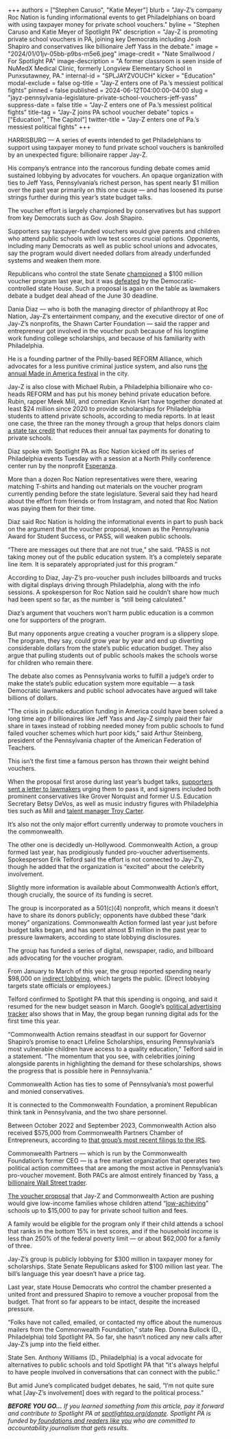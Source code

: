 +++
authors = ["Stephen Caruso", "Katie Meyer"]
blurb = "Jay-Z’s company Roc Nation is funding informational events to get Philadelphians on board with using taxpayer money for private school vouchers."
byline = "Stephen Caruso and Katie Meyer of Spotlight PA"
description = "Jay-Z is promoting private school vouchers in PA, joining key Democrats including Josh Shapiro and conservatives like billionaire Jeff Yass in the debate."
image = "2024/01/01jv-05bb-p9bs-m5e6.jpeg"
image-credit = "Nate Smallwood / For Spotlight PA"
image-description = "A former classroom is seen inside of NuMedX Medical Clinic, formerly Longview Elementary School in Punxsutawney, PA."
internal-id = "SPLJAYZVOUCH"
kicker = "Education"
modal-exclude = false
og-title = "Jay-Z enters one of Pa.’s messiest political fights"
pinned = false
published = 2024-06-12T04:00:00-04:00
slug = "jayz-pennsylvania-legislature-private-school-vouchers-jeff-yass"
suppress-date = false
title = "Jay-Z enters one of Pa.’s messiest political fights"
title-tag = "Jay-Z joins PA school voucher debate"
topics = ["Education", "The Capitol"]
twitter-title = "Jay-Z enters one of Pa.’s messiest political fights"
+++

HARRISBURG — A series of events intended to get Philadelphians to support using taxpayer money to fund private school vouchers is bankrolled by an unexpected figure: billionaire rapper Jay-Z.

His company’s entrance into the rancorous funding debate comes amid sustained lobbying by advocates for vouchers. An opaque organization with ties to Jeff Yass, Pennsylvania’s richest person, has spent nearly $1 million over the past year primarily on this one cause — and has loosened its purse strings further during this year’s state budget talks.

The voucher effort is largely championed by conservatives but has support from key Democrats such as Gov. Josh Shapiro.

<script src="https://www.spotlightpa.org/embed.js" async></script><div data-spl-embed-version="1" data-spl-src="https://www.spotlightpa.org/embeds/newsletter/"></div>

Supporters say taxpayer-funded vouchers would give parents and children who attend public schools with low test scores crucial options. Opponents, including many Democrats as well as public school unions and advocates, say the program would divert needed dollars from already underfunded systems and weaken them more.

Republicans who control the state Senate <a href="https://www.spotlightpa.org/news/2023/06/pa-senate-budget-private-school-voucher-pass-house-leaves/">championed</a> a $100 million voucher program last year, but it was <a href="https://www.spotlightpa.org/news/2023/07/pennsylvania-budget-josh-shapiro-education-school-vouchers-deal/">defeated</a> by the Democratic-controlled state House. Such a proposal is again on the table as lawmakers debate a budget deal ahead of the June 30 deadline.

Dania Diaz — who is both the managing director of philanthropy at Roc Nation, Jay-Z’s entertainment company, and the executive director of one of Jay-Z’s nonprofits, the Shawn Carter Foundation — said the rapper and entrepreneur got involved in the voucher push because of his longtime work funding college scholarships, and because of his familiarity with Philadelphia.

He is a founding partner of the Philly-based REFORM Alliance, which advocates for a less punitive criminal justice system, and also runs <a href="https://apnews.com/article/made-america-festival-canceled-again-jayz-e42ef61553f68a9471d4abed512a81fe">the annual Made in America festival</a> in the city.

Jay-Z is also close with Michael Rubin, a Philadelphia billionaire who co-heads REFORM and has put his money behind private education before. Rubin, rapper Meek Mill, and comedian Kevin Hart have together donated at least $24 million since 2020 to provide scholarships for Philadelphia students to attend private schools, according to media reports. In at least one case, the three ran the money through a group that helps donors claim <a href="https://www.inquirer.com/news/meek-mill-kevin-hart-philadelphia-scholarships-private-school-20230109.html#:~:text=Meek%20Mill%2C%20Kevin%20Hart%2C%20and,the%202023%2D24%20school%20year.">a state tax credit</a> that reduces their annual tax payments for donating to private schools.

Diaz spoke with Spotlight PA as Roc Nation kicked off its series of Philadelphia events Tuesday with a session at a North Philly conference center run by the nonprofit <a href="https://www.esperanza.us/about-the-agency/our-mission/">Esperanza</a>.

More than a dozen Roc Nation representatives were there, wearing matching T-shirts and handing out materials on the voucher program currently pending before the state legislature. Several said they had heard about the effort from friends or from Instagram, and noted that Roc Nation was paying them for their time.

Diaz said Roc Nation is holding the informational events in part to push back on the argument that the voucher proposal, known as the Pennsylvania Award for Student Success, or PASS, will weaken public schools.

“There are messages out there that are not true,” she said. “PASS is not taking money out of the public education system. It’s a completely separate line item. It is separately appropriated just for this program.”

According to Diaz, Jay-Z’s pro-voucher push includes billboards and trucks with digital displays driving through Philadelphia, along with the info sessions. A spokesperson for Roc Nation said he couldn’t share how much had been spent so far, as the number is “still being calculated.”

Diaz’s argument that vouchers won’t harm public education is a common one for supporters of the program.

But many opponents argue creating a voucher program is a slippery slope. The program, they say, could grow year by year and end up diverting considerable dollars from the state’s public education budget. They also argue that pulling students out of public schools makes the schools worse for children who remain there.

The debate also comes as Pennsylvania works to fulfill a judge’s order to make the state’s public education system more equitable — a task Democratic lawmakers and public school advocates have argued will take billions of dollars.

&#34;The crisis in public education funding in America could have been solved a long time ago if billionaires like Jeff Yass and Jay-Z simply paid their fair share in taxes instead of robbing needed money from public schools to fund failed voucher schemes which hurt poor kids,” said Arthur Steinberg, president of the Pennsylvania chapter of the American Federation of Teachers.

This isn’t the first time a famous person has thrown their weight behind vouchers.

When the proposal first arose during last year’s budget talks, <a href="https://www.spotlightpa.org/news/2023/06/pa-senate-budget-private-school-voucher-pass-house-leaves/">supporters sent a letter to lawmakers</a> urging them to pass it, and signers included both prominent conservatives like Grover Norquist and former U.S. Education Secretary Betsy DeVos, as well as music industry figures with Philadelphia ties such as Mill and <a href="https://www.spotlightpa.org/news/2023/06/pa-private-school-voucher-legislature-josh-shapiro-jeff-yass/">talent manager Troy Carter</a>.

It’s also not the only major effort currently underway to promote vouchers in the commonwealth.

The other one is decidedly un-Hollywood. Commonwealth Action, a group formed last year, has prodigiously funded pro-voucher advertisements. Spokesperson Erik Telford said the effort is not connected to Jay-Z’s, though he added that the organization is “excited” about the celebrity involvement.

Slightly more information is available about Commonwealth Action’s effort, though crucially, the source of its funding is secret.

The group is incorporated as a 501(c)(4) nonprofit, which means it doesn’t have to share its donors publicly; opponents have dubbed these “dark money” organizations. Commonwealth Action formed last year just before budget talks began, and has spent almost $1 million in the past year to pressure lawmakers, according to state lobbying disclosures.

The group has funded a series of digital, newspaper, radio, and billboard ads advocating for the voucher program.

From January to March of this year, the group reported spending nearly $98,000 on <a href="https://www.ethics.pa.gov/Lobbying-Law/The-Lobbying-Disclosure-Law/Pages/13A03.--Definitions.-.aspx">indirect lobbying</a>, which targets the public. (Direct lobbying targets state officials or employees.)

Telford confirmed to Spotlight PA that this spending is ongoing, and said it resumed for the new budget season in March. Google’s <a href="https://adstransparency.google.com/advertiser/AR13841703537920180225?region=US&amp;topic=political">political advertising tracker</a> also shows that in May, the group began running digital ads for the first time this year.

“Commonwealth Action remains steadfast in our support for Governor Shapiro’s promise to enact Lifeline Scholarships, ensuring Pennsylvania’s most vulnerable children have access to a quality education,” Telford said in a statement. “The momentum that you see, with celebrities joining alongside parents in highlighting the demand for these scholarships, shows the progress that is possible here in Pennsylvania.”

Commonwealth Action has ties to some of Pennsylvania’s most powerful and monied conservatives.

It is connected to the Commonwealth Foundation, a prominent Republican think tank in Pennsylvania, and the two share personnel.

Between October 2022 and September 2023, Commonwealth Action also received $575,000 from Commonwealth Partners Chamber of Entrepreneurs, according to <a href="https://projects.propublica.org/nonprofits/organizations/811538540/202410269349301141/full">that group’s most recent filings to the IRS</a>.

Commonwealth Partners — which is run by the Commonwealth Foundation’s former CEO — is a free market organization that operates two political action committees that are among the most active in Pennsylvania’s pro-voucher movement. Both PACs are almost entirely financed by Yass, <a href="https://www.spotlightpa.org/news/2022/05/pa-primary-2022-billionaire-donations-jeff-yass/">a billionaire Wall Street trader</a>.

<a href="https://www.legis.state.pa.us/cfdocs/billinfo/billinfo.cfm?syear=2023&amp;sind=0&amp;body=S&amp;type=B&amp;bn=0795">The voucher proposal</a> that Jay-Z and Commonwealth Action are pushing would give low-income families whose children attend “<a href="https://casetext.com/statute/pennsylvania-statutes/statutes-unconsolidated/title-24-ps-education/chapter-1-public-school-code-of-1949/article-xx-b-educational-tax-credits/section-20-2002-b-definitions">low-achieving</a>” schools up to $15,000 to pay for private school tuition and fees.

A family would be eligible for the program only if their child attends a school that ranks in the bottom 15% in test scores, and if the household income is less than 250% of the federal poverty limit — or about $62,000 for a family of three.

Jay-Z’s group is publicly lobbying for $300 million in taxpayer money for scholarships. State Senate Republicans asked for $100 million last year. The bill’s language this year doesn’t have a price tag.

<script src="https://www.spotlightpa.org/embed.js" async></script><div data-spl-embed-version="1" data-spl-src="https://www.spotlightpa.org/embeds/donate/"></div>

Last year, state House Democrats who control the chamber presented a united front and pressured Shapiro to remove a voucher proposal from the budget. That front so far appears to be intact, despite the increased pressure.

“Folks have not called, emailed, or contacted my office about the numerous mailers from the Commonwealth Foundation,” state Rep. Donna Bullock (D., Philadelphia) told Spotlight PA. So far, she hasn’t noticed any new calls after Jay-Z’s jump into the field either.

State Sen. Anthony Williams (D., Philadelphia) is a vocal advocate for alternatives to public schools and told Spotlight PA that “it&#39;s always helpful to have people involved in conversations that can connect with the public.”

But amid June’s complicated budget debates, he said, “I’m not quite sure what \[Jay-Z’s involvement\] does with regard to the political process.”

<strong><em>BEFORE YOU GO…</em></strong><em> If you learned something from this article, pay it forward and contribute to Spotlight PA at </em><a href="https://www.spotlightpa.org/donate"><em>spotlightpa.org/donate</em></a><em>. Spotlight PA is funded by</em><a href="https://www.spotlightpa.org/support"><em> foundations and readers like you</em></a><em> who are committed to accountability journalism that gets results.</em>

